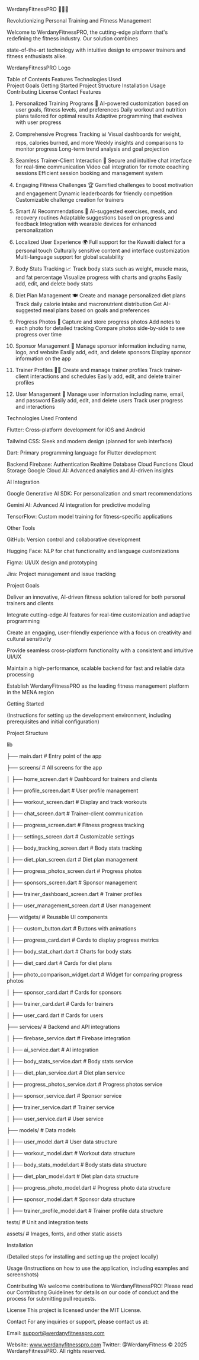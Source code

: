 WerdanyFitnessPRO 🏋️‍♂️💪

Revolutionizing Personal Training and Fitness Management

Welcome to WerdanyFitnessPRO, the cutting-edge platform that's redefining the fitness industry. Our solution combines 

state-of-the-art technology with intuitive design to empower trainers and fitness enthusiasts alike.

WerdanyFitnessPRO Logo

Table of Contents                      Features                      Technologies Used                           
Project Goals                      Getting Started                      Project Structure
Installation                      Usage                      Contributing
License                      Contact                      Features

1. Personalized Training Programs 🎯
AI-powered customization based on user goals, fitness levels, and preferences
Daily workout and nutrition plans tailored for optimal results
Adaptive programming that evolves with user progress

2. Comprehensive Progress Tracking 📊
Visual dashboards for weight, reps, calories burned, and more
Weekly insights and comparisons to monitor progress
Long-term trend analysis and goal projection

3. Seamless Trainer-Client Interaction 🤝
Secure and intuitive chat interface for real-time communication
Video call integration for remote coaching sessions
Efficient session booking and management system

4. Engaging Fitness Challenges 🏆
Gamified challenges to boost motivation and engagement
Dynamic leaderboards for friendly competition
Customizable challenge creation for trainers

5. Smart AI Recommendations 🧠
AI-suggested exercises, meals, and recovery routines
Adaptable suggestions based on progress and feedback
Integration with wearable devices for enhanced personalization

6. Localized User Experience 🌍
Full support for the Kuwaiti dialect for a personal touch
Culturally sensitive content and interface customization
Multi-language support for global scalability

7. Body Stats Tracking 📈
Track body stats such as weight, muscle mass, and fat percentage
Visualize progress with charts and graphs
Easily add, edit, and delete body stats

8. Diet Plan Management 🍽️
Create and manage personalized diet plans
Track daily calorie intake and macronutrient distribution
Get AI-suggested meal plans based on goals and preferences

9. Progress Photos 📸
Capture and store progress photos
Add notes to each photo for detailed tracking
Compare photos side-by-side to see progress over time

10. Sponsor Management 🤝
Manage sponsor information including name, logo, and website
Easily add, edit, and delete sponsors
Display sponsor information on the app

11. Trainer Profiles 🏋️‍♂️
Create and manage trainer profiles
Track trainer-client interactions and schedules
Easily add, edit, and delete trainer profiles

12. User Management 👤
Manage user information including name, email, and password
Easily add, edit, and delete users
Track user progress and interactions

Technologies Used
Frontend

Flutter: Cross-platform development for iOS and Android

Tailwind CSS: Sleek and modern design (planned for web interface)

Dart: Primary programming language for Flutter development

Backend                      Firebase:                      Authentication
Realtime Database                      Cloud Functions                      Cloud Storage
Google Cloud AI: Advanced analytics and AI-driven insights

AI Integration

Google Generative AI SDK: For personalization and smart recommendations

Gemini AI: Advanced AI integration for predictive modeling

TensorFlow: Custom model training for fitness-specific applications

Other Tools

GitHub: Version control and collaborative development

Hugging Face: NLP for chat functionality and language customizations

Figma: UI/UX design and prototyping

Jira: Project management and issue tracking

Project Goals

Deliver an innovative, AI-driven fitness solution tailored for both personal trainers and clients

Integrate cutting-edge AI features for real-time customization and adaptive programming

Create an engaging, user-friendly experience with a focus on creativity and cultural sensitivity

Provide seamless cross-platform functionality with a consistent and intuitive UI/UX

Maintain a high-performance, scalable backend for fast and reliable data processing

Establish WerdanyFitnessPRO as the leading fitness management platform in the MENA region

Getting Started

(Instructions for setting up the development environment, including prerequisites and initial configuration)

Project Structure

lib

├── main.dart                                                             # Entry point of the app

├── screens/                                                              # All screens for the app

│   ├── home_screen.dart                                                  # Dashboard for trainers and clients

│   ├── profile_screen.dart                                               # User profile management

│   ├── workout_screen.dart                                               # Display and track workouts

│   ├── chat_screen.dart                                                  # Trainer-client communication

│   ├── progress_screen.dart                                              # Fitness progress tracking

│   ├── settings_screen.dart                                              # Customizable settings

│   ├── body_tracking_screen.dart                                         # Body stats tracking

│   ├── diet_plan_screen.dart                                             # Diet plan management

│   ├── progress_photos_screen.dart                                       # Progress photos

│   ├── sponsors_screen.dart                                              # Sponsor management

│   ├── trainer_dashboard_screen.dart                                     # Trainer profiles

│   ├── user_management_screen.dart                                       # User management

├── widgets/                                                              # Reusable UI components

│   ├── custom_button.dart                                                # Buttons with animations

│   ├── progress_card.dart                                                # Cards to display progress metrics

│   ├── body_stat_chart.dart                                              # Charts for body stats

│   ├── diet_card.dart                                                    # Cards for diet plans

│   ├── photo_comparison_widget.dart                                      # Widget for comparing progress photos

│   ├── sponsor_card.dart                                                 # Cards for sponsors

│   ├── trainer_card.dart                                                 # Cards for trainers

│   ├── user_card.dart                                                    # Cards for users

├── services/                                                             # Backend and API integrations

│   ├── firebase_service.dart                                             # Firebase integration

│   ├── ai_service.dart                                                   # AI integration

│   ├── body_stats_service.dart                                           # Body stats service

│   ├── diet_plan_service.dart                                            # Diet plan service

│   ├── progress_photos_service.dart                                      # Progress photos service

│   ├── sponsor_service.dart                                              # Sponsor service

│   ├── trainer_service.dart                                              # Trainer service

│   ├── user_service.dart                                                 # User service

├── models/                                                               # Data models

│   ├── user_model.dart                                                   # User data structure

│   ├── workout_model.dart                                                # Workout data structure

│   ├── body_stats_model.dart                                             # Body stats data structure

│   ├── diet_plan_model.dart                                              # Diet plan data structure

│   ├── progress_photo_model.dart                                         # Progress photo data structure

│   ├── sponsor_model.dart                                                # Sponsor data structure

│   ├── trainer_profile_model.dart                                        # Trainer profile data structure

tests/                                                                    # Unit and integration tests

assets/                                                                   # Images, fonts, and other static assets

Installation

(Detailed steps for installing and setting up the project locally)

Usage
(Instructions on how to use the application, including examples and screenshots)

Contributing
We welcome contributions to WerdanyFitnessPRO! Please read our Contributing Guidelines for details on our code of conduct and the process for submitting pull requests.

License
This project is licensed under the MIT License.

Contact
For any inquiries or support, please contact us at:

Email: support@werdanyfitnesspro.com

Website: www.werdanyfitnesspro.com
Twitter: @WerdanyFitness
© 2025 WerdanyFitnessPRO. All rights reserved.
